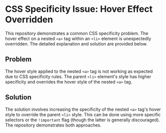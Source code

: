 # CSS Specificity Issue: Hover Effect Overridden

This repository demonstrates a common CSS specificity problem. The hover effect on a nested `<a>` tag within an `<li>` element is unexpectedly overridden. The detailed explanation and solution are provided below.

## Problem
The hover style applied to the nested `<a>` tag is not working as expected due to CSS specificity rules. The parent `<li>` element's style has higher specificity and overrides the hover style of the nested `<a>` tag.

## Solution
The solution involves increasing the specificity of the nested `<a>` tag's hover style to override the parent `<li>` style. This can be done using more specific selectors or the `!important` flag (though the latter is generally discouraged). The repository demonstrates both approaches.